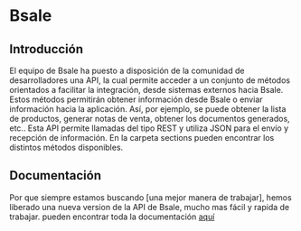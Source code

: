 # Bsale



## Introducción
El equipo de Bsale ha puesto a disposición de la comunidad de desarrolladores una API, la cual permite acceder a un conjunto de métodos orientados a facilitar la integración, desde sistemas externos hacia Bsale.
Estos métodos permitirán obtener información desde Bsale o enviar información hacia la aplicación. Así, por ejemplo, se puede obtener  la lista de productos, generar notas de venta, obtener los documentos generados, etc..
Esta API permite llamadas del tipo REST y utiliza JSON para el envío y recepción de información.
En la carpeta sections pueden encontrar los distintos métodos disponibles.

## Documentación
Por que siempre estamos buscando [una mejor manera de trabajar], hemos liberado una nueva version de la API de Bsale, mucho mas fácil y rapida de trabajar.
pueden encontrar toda la documentación [aquí](https://github.com/gmontero/API-Bsale/wiki)

